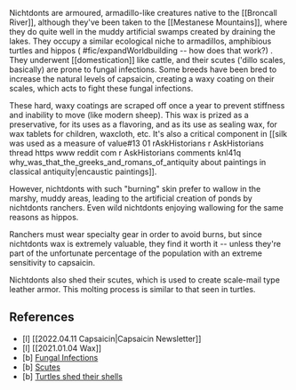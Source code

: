Nichtdonts are armoured, armadillo-like creatures native to the [[Broncall River]], although they've been taken to the [[Mestanese Mountains]], where they do quite well in the muddy artificial swamps created by draining the lakes.  They occupy a similar ecological niche to armadillos,  amphibious turtles and hippos ( #fic/expandWorldbuilding -- how does that work?) . They underwent [[domestication]] like cattle, and their scutes ('dillo scales, basically) are prone to fungal infections. Some breeds have been bred to increase the natural levels of capsaicin, creating a waxy coating on their scales, which acts to fight these fungal infections.

These hard, waxy coatings are scraped off once a year to prevent stiffness and inability to move (like modern sheep).  This wax is prized as a preservative, for its uses as a flavoring, and as its use as sealing wax, for wax tablets for children, waxcloth, etc. It's also a critical component in [[silk was used as a measure of value#13 01 rAskHistorians r AskHistorians thread https www reddit com r AskHistorians comments knl41q why_was_that_the_greeks_and_romans_of_antiquity about paintings in classical antiquity|encaustic paintings]]. 

However, nichtdonts with such "burning" skin prefer to wallow in the marshy, muddy areas, leading to the artificial creation of ponds by nichtdonts ranchers. Even wild nichtdonts enjoying wallowing for the same reasons as hippos.

Ranchers must wear specialty gear in order to avoid burns, but since nichtdonts wax is extremely valuable, they find it worth it -- unless they're part of the unfortunate percentage of the population with an extreme sensitivity to capsaicin.

Nichtdonts also shed their scutes, which is used to create scale-mail type leather armor. This molting process is similar to that seen in turtles. 

## References

- [l] [[2022.04.11 Capsaicin|Capsaicin Newsletter]]
- [l] [[2021.01.04 Wax]]
- [b] [Fungal Infections](https://www.webmd.com/skin-problems-and-treatments/guide/fungal-infections-skin#1)
- [b] [Scutes](https://en.wikipedia.org/wiki/Scute)
- [b] [Turtles shed their shells](https://www.turtleholic.com/turtle-shell-peeling/)
